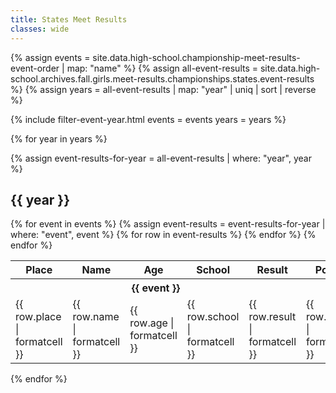 ```yaml
---
title: States Meet Results
classes: wide
---
```


{% assign events = site.data.high-school.championship-meet-results-event-order | map: "name" %}
{% assign all-event-results = site.data.high-school.archives.fall.girls.meet-results.championships.states.event-results %}
{% assign years = all-event-results | map: "year" | uniq | sort | reverse %}

{% include filter-event-year.html
  events = events
  years = years %}

{% for year in years %}

{% assign event-results-for-year = all-event-results | where: "year", year %}

<div class="filter-section" data-option="year" data-section="{{ year }}" markdown="1">

## {{ year }}

<table>
  <thead>
    <tr>
      <th>Place</th>
      <th>Name</th>
      <th>Age</th>
      <th>School</th>
      <th>Result</th>
      <th>Points</th>
    </tr>
  </thead>
  <tbody>
    {% for event in events %}
      {% assign event-results = event-results-for-year | where: "event", event %}
      <tr class="filter-section" data-option="event" data-section="{{ event }}">
        <th colspan="5" style="text-align: center;">{{ event }}</th>
      </tr>
      {% for row in event-results %}
        <tr class="filter-section" data-option="event" data-section="{{ event }}">
          <td>{{ row.place | formatcell }}</td>
          <td>{{ row.name | formatcell }}</td>
          <td>{{ row.age | formatcell }}</td>
          <td>{{ row.school | formatcell }}</td>
          <td>{{ row.result | formatcell }}</td>
          <td>{{ row.points | formatcell }}</td>
        </tr>
      {% endfor %}
    {% endfor %}
  </tbody>
</table>

</div>

{% endfor %}
